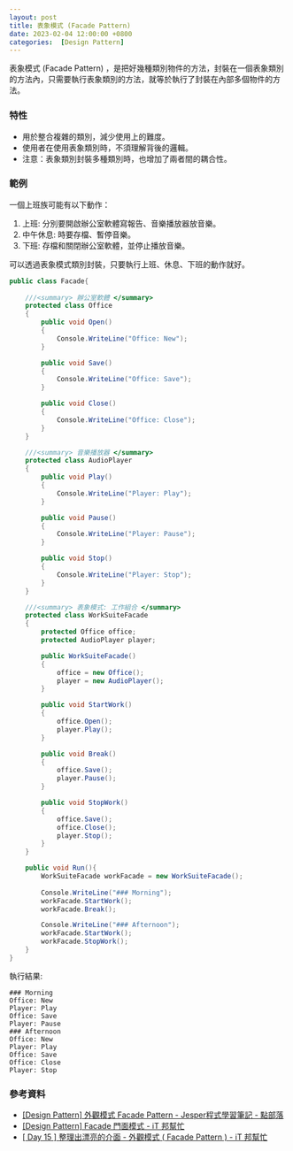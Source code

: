 ```yaml
---
layout: post
title: 表象模式 (Facade Pattern)
date: 2023-02-04 12:00:00 +0800
categories:  [Design Pattern]
---
```


表象模式 (Facade Pattern) ，是把好幾種類別物件的方法，封裝在一個表象類別的方法內，只需要執行表象類別的方法，就等於執行了封裝在內部多個物件的方法。

### 特性

- 用於整合複雜的類別，減少使用上的難度。
- 使用者在使用表象類別時，不須理解背後的邏輯。
- 注意：表象類別封裝多種類別時，也增加了兩者間的耦合性。

### 範例

一個上班族可能有以下動作：

1. 上班: 分別要開啟辦公室軟體寫報告、音樂播放器放音樂。
2. 中午休息: 時要存檔、暫停音樂。
3. 下班: 存檔和關閉辦公室軟體，並停止播放音樂。

可以透過表象模式類別封裝，只要執行上班、休息、下班的動作就好。

```cs
public class Facade{
    
    ///<summary> 辦公室軟體 </summary>
    protected class Office
    {
        public void Open()
        {
            Console.WriteLine("Office: New");
        }

        public void Save()
        {
            Console.WriteLine("Office: Save");
        }

        public void Close()
        {
            Console.WriteLine("Office: Close");
        }
    }

    ///<summary> 音樂播放器 </summary>
    protected class AudioPlayer
    {
        public void Play()
        {
            Console.WriteLine("Player: Play");
        }

        public void Pause()
        {
            Console.WriteLine("Player: Pause");
        }

        public void Stop()
        {
            Console.WriteLine("Player: Stop");
        }
    } 

    ///<summary> 表象模式: 工作組合 </summary>
    protected class WorkSuiteFacade
    {
        protected Office office;
        protected AudioPlayer player;

        public WorkSuiteFacade()
        {
            office = new Office();
            player = new AudioPlayer();
        }

        public void StartWork()
        {
            office.Open();
            player.Play();
        }

        public void Break()
        {
            office.Save();
            player.Pause();
        }

        public void StopWork()
        {
            office.Save();
            office.Close();
            player.Stop();
        }
    }

    public void Run(){
        WorkSuiteFacade workFacade = new WorkSuiteFacade();
        
        Console.WriteLine("### Morning");
        workFacade.StartWork();
        workFacade.Break();

        Console.WriteLine("### Afternoon");
        workFacade.StartWork();
        workFacade.StopWork();
    }
}
```

執行結果:

```
### Morning
Office: New
Player: Play
Office: Save
Player: Pause
### Afternoon
Office: New
Player: Play
Office: Save
Office: Close
Player: Stop
```

### 參考資料

- [[Design Pattern] 外觀模式 Facade Pattern - Jesper程式學習筆記 - 點部落](https://dotblogs.com.tw/jesperlai/2018/04/15/153646)
- [[Design Pattern] Facade 門面模式 - iT 邦幫忙](https://ithelp.ithome.com.tw/articles/10227186)
- [[ Day 15 ] 整理出漂亮的介面 - 外觀模式 ( Facade Pattern ) - iT 邦幫忙](https://ithelp.ithome.com.tw/articles/10206318)